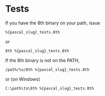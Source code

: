 # Tests

If you have the 8th binary on your path, issue
```
%{pascal_slug}_tests.8th
```
or
```
8th %{pascal_slug}_tests.8th
```

If the 8th binary is not on the PATH, 
```
/path/to/8th %{pascal_slug}_tests.8th
```
or (on Windows)
```
C:\path\to\8th %{pascal_slug}_tests.8th
```

